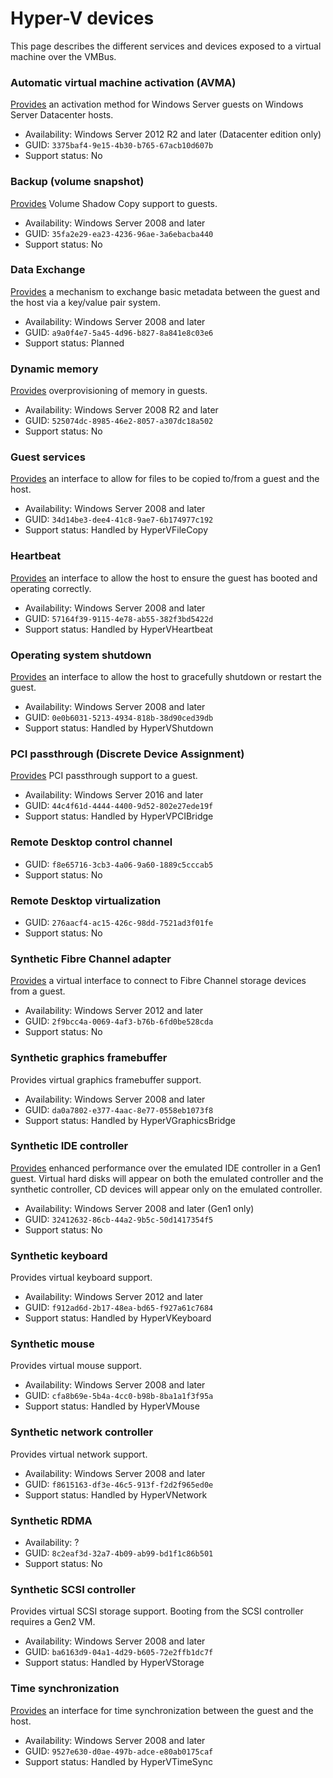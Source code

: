 # Hyper-V devices
This page describes the different services and devices exposed to a virtual machine over the VMBus.

### Automatic virtual machine activation (AVMA)
[Provides](https://learn.microsoft.com/en-us/windows-server/get-started/automatic-vm-activation) an activation method for Windows Server guests on Windows Server Datacenter hosts.  
* Availability: Windows Server 2012 R2 and later (Datacenter edition only)
* GUID: `3375baf4-9e15-4b30-b765-67acb10d607b`
* Support status: No

### Backup (volume snapshot)
[Provides](https://learn.microsoft.com/en-us/virtualization/hyper-v-on-windows/reference/integration-services#hyper-v-volume-shadow-copy-requestor) Volume Shadow Copy support to guests. 
* Availability: Windows Server 2008 and later
* GUID: `35fa2e29-ea23-4236-96ae-3a6ebacba440`
* Support status: No

### Data Exchange
[Provides](https://learn.microsoft.com/en-us/virtualization/hyper-v-on-windows/reference/integration-services#hyper-v-data-exchange-service-kvp) a mechanism to exchange basic metadata between the guest and the host via a key/value pair system.
* Availability: Windows Server 2008 and later
* GUID: `a9a0f4e7-5a45-4d96-b827-8a841e8c03e6`
* Support status: Planned

### Dynamic memory
[Provides](https://learn.microsoft.com/en-us/previous-versions/windows/it-pro/windows-server-2012-R2-and-2012/hh831766(v=ws.11)) overprovisioning of memory in guests. 
* Availability: Windows Server 2008 R2 and later
* GUID: `525074dc-8985-46e2-8057-a307dc18a502`
* Support status: No

### Guest services
[Provides](https://learn.microsoft.com/en-us/virtualization/hyper-v-on-windows/reference/integration-services#hyper-v-guest-service-interface) an interface to allow for files to be copied to/from a guest and the host.  
* Availability: Windows Server 2008 and later
* GUID: `34d14be3-dee4-41c8-9ae7-6b174977c192`
* Support status: Handled by HyperVFileCopy

### Heartbeat
[Provides](https://learn.microsoft.com/en-us/virtualization/hyper-v-on-windows/reference/integration-services#hyper-v-heartbeat-service) an interface to allow the host to ensure the guest has booted and operating correctly.  
* Availability: Windows Server 2008 and later
* GUID: `57164f39-9115-4e78-ab55-382f3bd5422d`
* Support status: Handled by HyperVHeartbeat

### Operating system shutdown
[Provides](https://learn.microsoft.com/en-us/virtualization/hyper-v-on-windows/reference/integration-services#hyper-v-guest-shutdown-service) an interface to allow the host to gracefully shutdown or restart the guest.  
* Availability: Windows Server 2008 and later
* GUID: `0e0b6031-5213-4934-818b-38d90ced39db`
* Support status: Handled by HyperVShutdown

### PCI passthrough (Discrete Device Assignment)
[Provides](https://learn.microsoft.com/en-us/windows-server/virtualization/hyper-v/deploy/deploying-graphics-devices-using-dda) PCI passthrough support to a guest.
* Availability: Windows Server 2016 and later
* GUID: `44c4f61d-4444-4400-9d52-802e27ede19f`
* Support status: Handled by HyperVPCIBridge

### Remote Desktop control channel
* GUID: `f8e65716-3cb3-4a06-9a60-1889c5cccab5`
* Support status: No

### Remote Desktop virtualization
* GUID: `276aacf4-ac15-426c-98dd-7521ad3f01fe`
* Support status: No

### Synthetic Fibre Channel adapter
[Provides](https://learn.microsoft.com/en-us/previous-versions/windows/it-pro/windows-server-2012-R2-and-2012/hh831413(v=ws.11)) a virtual interface to connect to Fibre Channel storage devices from a guest.
* Availability: Windows Server 2012 and later
* GUID: `2f9bcc4a-0069-4af3-b76b-6fd0be528cda`
* Support status: No

### Synthetic graphics framebuffer
Provides virtual graphics framebuffer support.
* Availability: Windows Server 2008 and later
* GUID: `da0a7802-e377-4aac-8e77-0558eb1073f8`
* Support status: Handled by HyperVGraphicsBridge

### Synthetic IDE controller
[Provides](https://learn.microsoft.com/en-us/windows-server/administration/performance-tuning/role/hyper-v-server/storage-io-performance#ide) enhanced performance over the emulated IDE controller in a Gen1 guest. Virtual hard disks will appear on both the emulated controller and the synthetic controller, CD devices will appear only on the emulated controller.
* Availability: Windows Server 2008 and later (Gen1 only)
* GUID: `32412632-86cb-44a2-9b5c-50d1417354f5`
* Support status: No

### Synthetic keyboard
Provides virtual keyboard support.
* Availability: Windows Server 2012 and later
* GUID: `f912ad6d-2b17-48ea-bd65-f927a61c7684`
* Support status: Handled by HyperVKeyboard

### Synthetic mouse
Provides virtual mouse support.
* Availability: Windows Server 2008 and later
* GUID: `cfa8b69e-5b4a-4cc0-b98b-8ba1a1f3f95a`
* Support status: Handled by HyperVMouse

### Synthetic network controller
Provides virtual network support.
* Availability: Windows Server 2008 and later
* GUID: `f8615163-df3e-46c5-913f-f2d2f965ed0e`
* Support status: Handled by HyperVNetwork

### Synthetic RDMA
* Availability: ?
* GUID: `8c2eaf3d-32a7-4b09-ab99-bd1f1c86b501`
* Support status: No

### Synthetic SCSI controller
Provides virtual SCSI storage support. Booting from the SCSI controller requires a Gen2 VM.
* Availability: Windows Server 2008 and later
* GUID: `ba6163d9-04a1-4d29-b605-72e2ffb1dc7f`
* Support status: Handled by HyperVStorage

### Time synchronization
[Provides](https://learn.microsoft.com/en-us/virtualization/hyper-v-on-windows/reference/integration-services#hyper-v-time-synchronization-service) an interface for time synchronization between the guest and the host.
* Availability: Windows Server 2008 and later
* GUID: `9527e630-d0ae-497b-adce-e80ab0175caf`
* Support status: Handled by HyperVTimeSync
